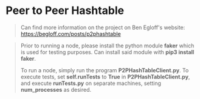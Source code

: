# Peer to Peer Hashtable

> Can find more information on the project on Ben Egloff's website: https://begloff.com/posts/p2phashtable

> Prior to running a node, please install the python module **faker** which is used for testing purposes.
>   Can install said module with **pip3 install faker**. 
>   
> To run a node, simply run the program **P2PHashTableClient.py**.
> To execute tests, set **self.runTests** to **True** in **P2PHashTableClient.py**, and execute **runTests.py** on separate machines,
> setting **num_processes** as desired.

